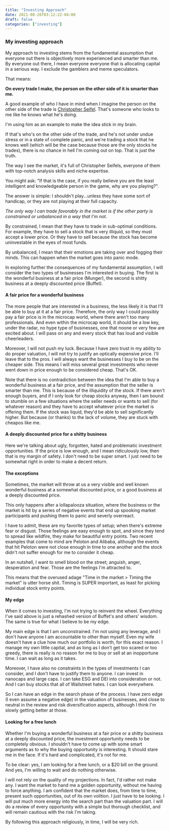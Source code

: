 ```yaml
---
title: "Investing Approach"
date: 2021-08-26T03:12:22-04:00
draft: false
categories: ["investing"]
---
```


### My investing approach

My approach to investing stems from the fundamental assumption that everyone out there is objectively more experienced and smarter than me. By everyone out there, I mean everyone everyone that is allocating capital in a serious way. I exclude the gamblers and meme speculators. 

That means:

**On every trade I make, the person on the other side of it is smarter than me.**

A good example of who I have in mind when I imagine the person on the other side of the trade is [Christopher Seifel](https://twitter.com/2ChaseGreatness). That's someone who looks to me like he knows what he's doing.

I'm using him as an example to make the idea stick in my brain. 

If that's who's on the other side of the trade, and he's not under undue stress or in a state of complete panic, and we're trading a stock that he knows well (which will be the case because those are the only stocks he trades), there is no chance in hell I'm coming out on top. That is just the truth.

The way I see the market, it's full of Christopher Seifels, everyone of them with top-notch analysis skills and niche expertise.

You might ask: "If that is the case, if you really believe you are the least intelligent and knowledgeable person in the game, why are you playing?". 

The answer is simple: I shouldn't play...unless they have some sort of handicap, or they are not playing at their full capacity.

*The only way I can trade favorably in the market is if the other party is constrained or unbalanced in a way that I'm not.*

By constrained, I mean that they have to trade in sub-optimal conditions. For example, they have to sell a stock that is very illiquid, so they must accept a lower price. Or they have to sell because the stock has become uninvestable in the eyes of most funds.

By unbalanced, I mean that their emotions are taking over and fogging their minds. This can happen when the market goes into panic mode.

In exploring further the consequences of my fundamental assumption, I will consider the two types of businesses I'm interested in buying. The first is the wonderful business at a fair price (Munger), the second is shitty business at a deeply discounted price (Buffet). 

#### A fair price for a wonderful business

The more people that are interested in a business, the less likely it is that I'll be able to buy at it at a fair price. Therefore, the only way I could possibly pay a fair price is in the microcap world, where there aren't too many professionals. And even within the microcap world, it should be a low key, under the radar, no hype type of businesses, one that noone or very few are excited about. I will pass on any and every stock that has loud and visible cheerleaders.

Moreover, I will not push my luck. Because I have zero trust in my ability to do proper valuation, I will not try to justify an optically expensive price. I'll leave that to the pros. I will always want the businesses I buy to be on the cheaper side. This means I will miss several great investments who never went down in price enough to be considered cheap. That's OK.

Note that there is no contradiction between the idea that I'm able to buy a wonderful business at a fair price, and the assumption that the seller is smarter than me. This is  because of the illiquidity of the stock. If there aren't enough buyers, and if I only look for cheap stocks anyway, then I am bound to stumble on a few situations where the seller needs or wants to sell (for whatever reason) and they have to accept whatever price the market is offering them. If the stock was liquid, they'd be able to sell significantly higher. But because (or thanks) to the lack of volume, they are stuck with cheapos like me.

#### A deeply discounted price for a shitty business

Here we're talking about ugly, forgotten, hated and problematic investment opportunities. If the price is low enough, and I mean ridiculously low, then that is my margin of safety. I don't need to be super smart. I just need to be somewhat right in order to make a decent return.

#### The exceptions

Sometimes, the market will throw at us a very visible and well known wonderful business at a somewhat discounted price, or a good business at a deeply discounted price. 

This only happens after a lollapalooza situation, where the business or the market is hit by a series of negative events that end up spooking market participants and pushing them to panic and severly overreact. 

I have to admit, these are my favorite types of setup; when there's extreme fear or disgust. Those feelings are easy enough to spot, and since they tend to spread like wildfire, they make for beautiful entry points. Two recent examples that come to mind are Peloton and Alibaba, although the events that hit Peloton were not close enough in time to one another and the stock didn't not suffer enough for me to consider it cheap. 

In an nutshell, I want to smell blood on the street; anguish, anger, desperation and  fear. Those are the feelings I'm attracted to. 

This means that the overused adage "Time in the market > Timing the market" is utter horse shit. Timing is SUPER important, as least for picking individual stock entry points.

#### My edge

When it comes to investing, I'm not trying to reinvent the wheel. Everything I've said above is just a rehashed version of Buffet's and others' wisdom. The same is true for what I believe to be my edge. 

My main edge is that I am unconstrained. I'm not using any leverage, and I don't have anyone I am accountable to other than myself. Even my wife doesn't have a clue how much our portfolio is worth, for this exact reason. I manage my own little capital, and as long as I don't get too scared or too greedy, there is really is no reason for me to buy or sell at an inopportune time. I can wait as long as it takes.

Moreover, I have also no constraints in the types of investments I can consider, and I don't have to justify them to anyone. I can invest in nanocaps and large caps. I can take ESG and DEI into consideration or not. And I can buy stocks that all of Wallstreet hates. I can look everywhere.

So I can have an edge in the search phase of the process. I have zero edge (I even assume a negative edge) in the valuation of businesses, and close to neutral in the review and risk diversification aspects, although I think I'm slowly getting better at those.

#### Looking for a free lunch

Whether I'm buying a wonderful business at a fair price or a shitty business at a deeply discounted price, the investment opportunity needs to be completely obvious. I shouldn't have to come up with some smart arguments as to why the buying opportunity is interesting. It should stare me in the face. If it's hard and complicated, it's not for me. 

To be clear: yes, I am looking for a free lunch, or a $20 bill on the ground. And yes, I'm willing to wait and do nothing otherwise. 

I will not rely on the quality of my projections. In fact, I'd rather not make any. I want the market to hand me a golden opportunity, without me having to force anything. I am confident that the market does, from time to time, present such opportunities, out of its own volition. I just have to be looking. I will put much more energy into the search part than the valuation part. I will do a review of every opportunity with a simple but thorough checklist, and will remain cautious with the risk I'm taking.

By following this approach religiously, in time, I will be very rich.
